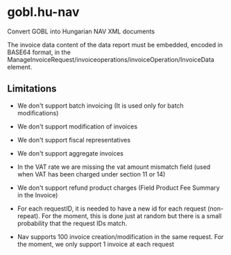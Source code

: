 # gobl.hu-nav
Convert GOBL into Hungarian NAV XML documents

The invoice data content of the data report must be embedded, encoded in BASE64 format, in the ManageInvoiceRequest/invoiceoperations/invoiceOperation/InvoiceData element.

## Limitations

- We don't support batch invoicing (It is used only for batch modifications)
- We don't support modification of invoices
- We don't support fiscal representatives
- We don't support aggregate invoices
- In the VAT rate we are missing the vat amount mismatch field (used when VAT has been charged under section 11 or 14)
- We don't support refund product charges (Field Product Fee Summary in the Invoice)

- For each requestID, it is needed to have a new id for each request (non-repeat). For the moment, this is done just at random but there is a small probability that the request IDs match.

- Nav supports 100 invoice creation/modification in the same request. For the moment, we only support 1 invoice at each request